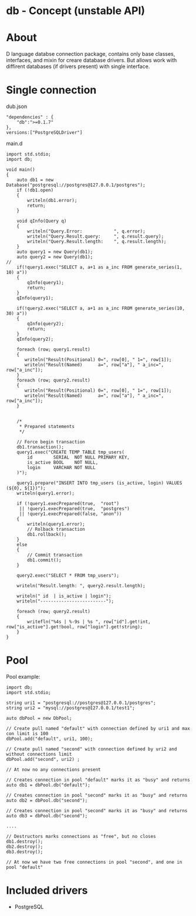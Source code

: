 db - Concept (unstable API)
=======================

About
=====
D language databse connection package, contains only base classes, interfaces, and mixin for creare database drivers.
But allows work with diffirent databases (if drivers present) with single interface.

Single connection
=================
dub.json

    "dependencies" : {
        "db":">=0.1.7"
    },
    versions:["PostgreSQLDriver"]

main.d

    import std.stdio;
    import db;

    void main()
    {
        auto db1 = new Database("postgresql://postgres@127.0.0.1/postgres");
        if (!db1.open)
        {
            writeln(db1.error);
            return;
        } 

        void qInfo(Query q)
        {
            writeln("Query.Error:            ", q.error);
            writeln("Query.Result.query:     ", q.result.query);
            writeln("Query.Result.length:    ", q.result.length);
        }
        auto query1 = new Query(db1);
        auto query2 = new Query(db1);
    //
        if(!query1.exec("SELECT a, a+1 as a_inc FROM generate_series(1, 10) a"))
        {
            qInfo(query1);
            return;
        }
        qInfo(query1);

        if(!query2.exec("SELECT a, a+1 as a_inc FROM generate_series(10, 30) a")) 
        {
            qInfo(query2);
            return;
        }
        qInfo(query2);
        
        foreach (row; query1.result)
        {
           writeln("Result(Positional) 0=", row[0], " 1=", row[1]);
           writeln("Result(Named)      a=", row["a"], " a_inc=", row["a_inc"]);
        }
        foreach (row; query2.result)
        {
           writeln("Result(Positional) 0=", row[0], " 1=", row[1]);
           writeln("Result(Named)      a=", row["a"], " a_inc=", row["a_inc"]);
        }

        
        /*
         * Prepared statements
         */

        // Force begin transaction
        db1.transaction();
        query1.exec("CREATE TEMP TABLE tmp_users(
            id        SERIAL  NOT NULL PRIMARY KEY,
            is_active BOOL    NOT NULL,
            login     VARCHAR NOT NULL
        )");
        
        query1.prepare("INSERT INTO tmp_users (is_active, login) VALUES (${0}, ${1})");
        writeln(query1.error);
        
        if (!query1.execPrepared(true,  "root")
         || !query1.execPrepared(true,  "postgres")
         || !query1.execPrepared(false, "anon"))
        {
            writeln(query1.error);
            // Rolback transaction
            db1.rollback();
        }
        else
        {
            // Commit transaction
            db1.commit();
        }

        query2.exec("SELECT * FROM tmp_users");

        writeln("Result.length: ", query2.result.length);

        writeln(" id  | is_active | login");
        writeln("-------------------------");

        foreach (row; query2.result)
        {
            writefln("%4s | %-9s | %s ", row["id"].get!int, row["is_active"].get!bool, row["login"].get!string);
        }
    }


Pool
====
Pool example:

    import db;
    import std.stdio;

    string uri1 = "postgresql://postgres@127.0.0.1/postgres";
    string uri2 = "mysql://postgres@127.0.0.1/test1";

    auto dbPool = new DbPool;

    // Create pull named "default" with connection defined by uri1 and max con limit is 100
    dbPool.add("default", uri1, 100);

    // Create pull named "second" with connection defined by uri2 and without connections limit
    dbPool.add("second", uri2) ;

    // At now no any connections present

    // Creates connection in pool "default" marks it as "busy" and returns
    auto db1 = dbPool.db("default");

    // Creates connection in pool "second" marks it as "busy" and returns
    auto db2 = dbPool.db("second");

    // Creates connection in pool "second" marks it as "busy" and returns
    auto db3 = dbPool.db("second");

    ....

    // Destructors marks connections as "free", but no closes
    db1.destroy();
    db2.destroy();
    db3.destroy();

    // At now we have two free connections in pool "second", and one in pool "default"

Included drivers
================

* PostgreSQL

